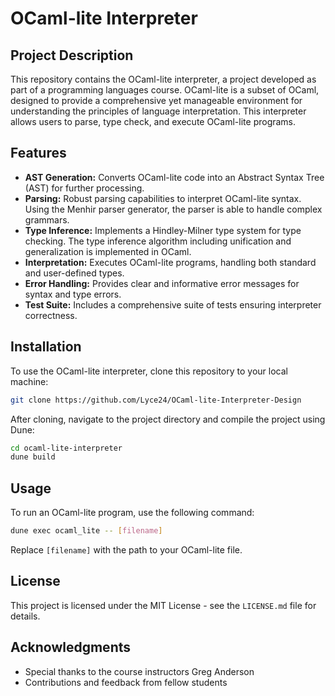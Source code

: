 # OCaml-lite Interpreter

## Project Description

This repository contains the OCaml-lite interpreter, a project developed as part of a programming languages course. OCaml-lite is a subset of OCaml, designed to provide a comprehensive yet manageable environment for understanding the principles of language interpretation. This interpreter allows users to parse, type check, and execute OCaml-lite programs.

## Features

- **AST Generation:** Converts OCaml-lite code into an Abstract Syntax Tree (AST) for further processing.
- **Parsing:** Robust parsing capabilities to interpret OCaml-lite syntax. Using the Menhir parser generator, the parser is able to handle complex grammars.
- **Type Inference:** Implements a Hindley-Milner type system for type checking. The type inference algorithm including unification and generalization is implemented in OCaml.
- **Interpretation:** Executes OCaml-lite programs, handling both standard and user-defined types.
- **Error Handling:** Provides clear and informative error messages for syntax and type errors.
- **Test Suite:** Includes a comprehensive suite of tests ensuring interpreter correctness.

## Installation

To use the OCaml-lite interpreter, clone this repository to your local machine:

```bash
git clone https://github.com/Lyce24/OCaml-lite-Interpreter-Design
```

After cloning, navigate to the project directory and compile the project using Dune:

```bash
cd ocaml-lite-interpreter
dune build
```

## Usage

To run an OCaml-lite program, use the following command:

```bash
dune exec ocaml_lite -- [filename]
```

Replace `[filename]` with the path to your OCaml-lite file.

## License

This project is licensed under the MIT License - see the `LICENSE.md` file for details.

## Acknowledgments

- Special thanks to the course instructors Greg Anderson
- Contributions and feedback from fellow students
